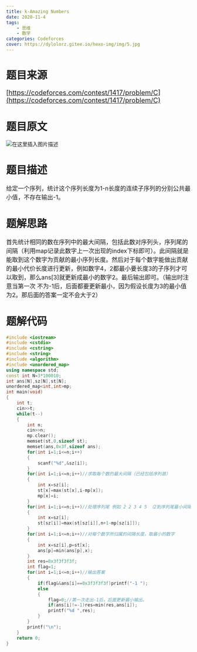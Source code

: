 ```yaml
---
title: k-Amazing Numbers
date: 2020-11-4
tags: 
    - 思维
    - 数学
categories: Codeforces
cover: https://dylolorz.gitee.io/hexo-img/img/5.jpg
---
```


# 题目来源<br/>
<font size="4">[https://codeforces.com/contest/1417/problem/C](https://codeforces.com/contest/1417/problem/C)</font>
<!-- more -->

# 题目原文
![在这里插入图片描述](https://img-blog.csdnimg.cn/20201105184930453.png?x-oss-process=image/watermark,type_ZmFuZ3poZW5naGVpdGk,shadow_10,text_aHR0cHM6Ly9ibG9nLmNzZG4ubmV0L2R5bG9sb3J6,size_16,color_FFFFFF,t_70#pic_center)

# 题目描述
<font size="3" > 给定一个序列，统计这个序列长度为1-n长度的连续子序列的分别公共最小值，不存在输出-1。</font>

# 题解思路

<font size="3" >首先统计相同的数在序列中的最大间隔，包括此数对序列头，序列尾的间隔（利用map记录此数字上一次出现的index下标即可）。此间隔就是能取到这个数字为贡献的最小序列长度。然后对于每个数字能做出贡献的最小代价长度进行更新，例如数字4，2都最小要长度3的子序列才可以取到，那么ans[3]就更新成最小的数字2。最后输出即可。（输出时注意当第一次 不为-1后，后面都要更新最小，因为假设长度为3的最小值为2。那后面的答案一定不会大于2）</font>

# 题解代码
```cpp
#include <iostream>
#include <cstdio>
#include <cstring>
#include <string>
#include <algorithm>
#include <unordered_map>
using namespace std;
const int N=3*100010;
int ans[N],sz[N],st[N];
unordered_map<int,int>mp;
int main(void)
{
    int t;
    cin>>t;
    while(t--)
    {
        int n;
        cin>>n;
        mp.clear();
        memset(st,0,sizeof st);
        memset(ans,0x3f,sizeof ans);
        for(int i=1;i<=n;i++)
        {
            scanf("%d",&sz[i]);
        }
        for(int i=1;i<=n;i++)//求取每个数的最大间隔（已经包括序列首）
        {
            int x=sz[i];
            st[x]=max(st[x],i-mp[x]);
            mp[x]=i;
        }
        for(int i=1;i<=n;i++)//处理序列尾 例如 2 2 3 4 5 （2到序列尾最小间隔为4）
        {
            int x=sz[i];
            st[sz[i]]=max(st[sz[i]],n+1-mp[sz[i]]);
        }
        for(int i=1;i<=n;i++)//对每个数字所归属的间隔长度，取最小的数字
        {
            int x=sz[i],p=st[x];
            ans[p]=min(ans[p],x);
        }
        int res=0x3f3f3f3f;
        int flag=1;
        for(int i=1;i<=n;i++)//输出答案
        {
            if(flag&&ans[i]==0x3f3f3f3f)printf("-1 ");
            else
            {
                flag=0;//第一次走出-1后，后面更新最小输出。
                if(ans[i]!=-1)res=min(res,ans[i]);
                printf("%d ",res);
            }
        }
        printf("\n");
    }
    return 0;
}
```
